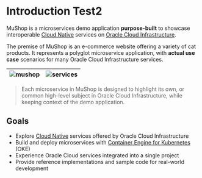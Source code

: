 # Introduction Test2

MuShop is a microservices demo application **purpose-built** to showcase
interoperable [Cloud Native](https://www.oracle.com/cloud/cloud-native/) services on
[Oracle Cloud Infrastructure](https://www.oracle.com/cloud/).

The premise of MuShop is an e-commerce website offering a variety of cat
products. It represents a polyglot microservice application, with **actual use case**
scenarios for many Oracle Cloud Infrastructure services.

| ![mushop](mushop.home.png "MuShop UI") | ![services](images/mushop.about.png "MuShop Services") |
| -- | -- |

> Each microservice in MuShop is designed to highlight its own, or common high-level
subject in Oracle Cloud Infrastructure, while keeping context of the demo application.

## Goals

- Explore [Cloud Native](#cloud-native) services offered by Oracle Cloud Infrastructure
- Build and deploy microservices with [Container Engine for Kubernetes](https://www.oracle.com/cloud/compute/container-engine-kubernetes.html) (OKE)
- Experience Oracle Cloud services integrated into a single project
- Provide reference implementations and sample code for real-world development
